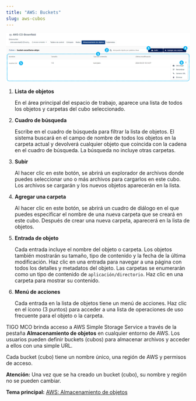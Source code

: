 ```yaml
---
title: "AWS: Buckets"
slug: aws-cubos
---
```


![Una captura de pantalla del contenido de un cubo de AWS, con puntos numerados que indican características de interés](/assets/aws-objectstorage-filelist-numdots-es.png)

1. **Lista de objetos**

     En el área principal del espacio de trabajo, aparece una lista de todos los objetos y carpetas del cubo seleccionado.

2. **Cuadro de búsqueda**

     Escribe en el cuadro de búsqueda para filtrar la lista de objetos. El sistema buscará en el campo de nombre de todos los objetos en la carpeta actual y devolverá cualquier objeto que coincida con la cadena en el cuadro de búsqueda. La búsqueda no incluye otras carpetas.

3. **Subir**

     Al hacer clic en este botón, se abrirá un explorador de archivos donde puedes seleccionar uno o más archivos para cargarlos en este cubo. Los archivos se cargarán y los nuevos objetos aparecerán en la lista.

4. **Agregar una carpeta**

     Al hacer clic en este botón, se abrirá un cuadro de diálogo en el que puedes especificar el nombre de una nueva carpeta que se creará en este cubo. Después de crear una nueva carpeta, aparecerá en la lista de objetos.

5. **Entrada de objeto**

     Cada entrada incluye el nombre del objeto o carpeta. Los objetos también mostrarán su tamaño, tipo de contenido y la fecha de la última modificación. Haz clic en una entrada para navegar a una página con todos los detalles y metadatos del objeto. Las carpetas se enumerarán como un tipo de contenido de `aplicación/directorio`. Haz clic en una carpeta para mostrar su contenido.

6. **Menú de acciones**

     Cada entrada en la lista de objetos tiene un menú de acciones. Haz clic en el ícono (3 puntos) para acceder a una lista de operaciones de uso frecuente para el objeto o la carpeta.

TIGO MCO brinda acceso a AWS Simple Storage Service a través de la pestaña **Almacenamiento de objetos** en cualquier entorno de AWS. Los usuarios pueden definir buckets (cubos) para almacenar archivos y acceder a ellos con una simple URL.

Cada bucket (cubo) tiene un nombre único, una región de AWS y permisos de acceso.

**Atención:** Una vez que se ha creado un bucket (cubo), su nombre y región no se pueden cambiar.

**Tema principal:** [AWS: Almacenamiento de objetos](aws-object_storage.md)
